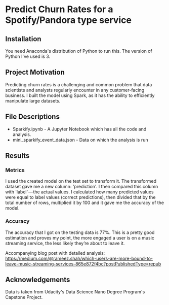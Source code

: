 # Predict Churn Rates for a Spotify/Pandora type service

## Installation
You need Anaconda's distribution of Python to run this. The version of Python I've used is 3.

## Project Motivation
Predicting churn rates is a challenging and common problem that data scientists and analysts regularly encounter in any customer-facing business. I built the model using Spark, as it has the ability to efficiently manipulate large datasets.

## File Descriptions
- Sparkify.ipynb - A Jupyter Notebook which has all the code and analysis.
- mini_sparkify_event_data.json - Data on which the analysis is run

## Results

### Metrics
I used the created model on the test set to transform it. The transformed dataset gave me a new column: 'prediction'. I then compared this column with 'label' — the actual values. I calculated how many predicted values were equal to label values (correct predictions), then divided that by the total number of rows, multiplied it by 100 and it gave me the accuracy of the model.

### Accuracy
The accuracy that I got on the testing data is 77%. This is a pretty good estimation and proves my point, the more engaged a user is on a music streaming service, the less likely they’re about to leave it.

Accompanying blog post with detailed analysis: https://medium.com/@rameez.shah/which-users-are-more-bound-to-leave-music-streaming-services-865e872f4bc?postPublishedType=repub

## Acknowledgements
Data is taken from Udacity's Data Science Nano Degree Program's Capstone Project.
